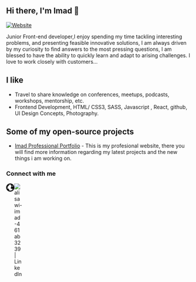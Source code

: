 ## Hi there, I'm Imad 👋

[![Website](https://img.shields.io/website?label=alisawiali.github.io&style=for-the-badge&url=https%3A%2F%2Falisawiali.github.io)](https://alisawiali.github.io)

Junior Front-end developer,I enjoy spending my time tackling interesting problems, and presenting feasible innovative solutions, I am always driven by my curiosity to find answers to the most pressing questions, I am blessed to have the ability to quickly learn and adapt to arising challenges. I love to work closely with customers...

## I like

- Travel to share knowledge on conferences, meetups, podcasts, workshops, mentorship, etc.
- Frontend Development, HTML/ CSS3, SASS, Javascript , React, github, UI Design Concepts, Photography.


## Some of my open-source projects

- [Imad Professional Portfolio](https://alisawiali.github.io/) - This is my profesional website, there you will find more information regarding my latest projects and the new things i am working on.


### Connect with me

[<img align="left" alt="alisawiali.github.io" width="22px" src="https://raw.githubusercontent.com/iconic/open-iconic/master/svg/globe.svg" />][website]
[<img align="left" alt="alisawi-imad-461ab3239 | LinkedIn" width="22px" src="https://cdn.jsdelivr.net/npm/simple-icons@v3/icons/linkedin.svg" />][linkedin]


[website]: https://alisawiali.github.io
[linkedin]:https://www.linkedin.com/in/alisawi-imad-461ab3239/


